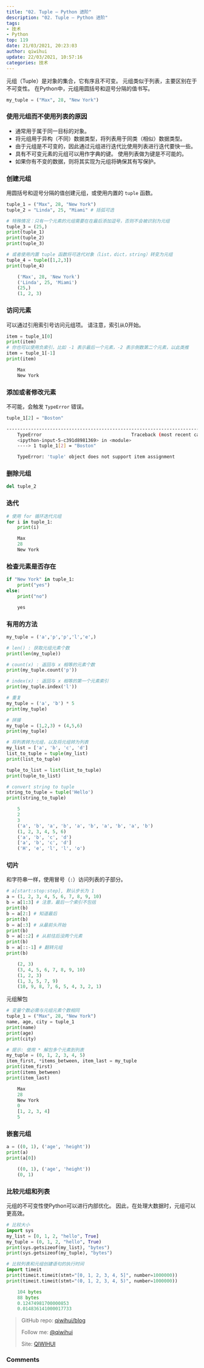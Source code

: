 ```yaml
---
title: "02. Tuple — Python 进阶"
description: "02. Tuple — Python 进阶"
tags: 
- 技术
- Python
top: 119
date: 21/03/2021, 20:23:03
author: qiwihui
update: 22/03/2021, 10:57:16
categories: 技术
---
```


元组（Tuple）是对象的集合，它有序且不可变。 元组类似于列表，主要区别在于不可变性。 在Python中，元组用圆括号和逗号分隔的值书写。

<!--more-->

```python
my_tuple = ("Max", 28, "New York")
```

### 使用元组而不使用列表的原因

- 通常用于属于同一目标的对象。
- 将元组用于异构（不同）数据类型，将列表用于同类（相似）数据类型。
- 由于元组是不可变的，因此通过元组进行迭代比使用列表进行迭代要快一些。
- 具有不可变元素的元组可以用作字典的键。 使用列表做为键是不可能的。
- 如果你有不变的数据，则将其实现为元组将确保其有写保护。

### 创建元组

用圆括号和逗号分隔的值创建元组，或使用内置的 `tuple` 函数。

```python
tuple_1 = ("Max", 28, "New York")
tuple_2 = "Linda", 25, "Miami" # 括弧可选

# 特殊情况：只有一个元素的元组需要在在最后添加逗号，否则不会被识别为元组
tuple_3 = (25,)
print(tuple_1)
print(tuple_2)
print(tuple_3)

# 或者使用内置 tuple 函数将可迭代对象（list，dict，string）转变为元组
tuple_4 = tuple([1,2,3])
print(tuple_4)
```

```python
    ('Max', 28, 'New York')
    ('Linda', 25, 'Miami')
    (25,)
    (1, 2, 3)
```

### 访问元素

可以通过引用索引号访问元组项。 请注意，索引从0开始。

```python
item = tuple_1[0]
print(item)
# 你也可以使用负索引，比如 -1 表示最后一个元素，-2 表示倒数第二个元素，以此类推
item = tuple_1[-1]
print(item)
```

```python
    Max
    New York
```

### 添加或者修改元素

不可能，会触发 `TypeError` 错误。

```python
tuple_1[2] = "Boston"
```

```bash
---------------------------------------------------------------------------
    TypeError                                 Traceback (most recent call last)
    <ipython-input-5-c391d8981369> in <module>
    ----> 1 tuple_1[2] = "Boston"

    TypeError: 'tuple' object does not support item assignment
```

### 删除元组

```python
del tuple_2
```

### 迭代

```python
# 使用 for 循环迭代元组
for i in tuple_1:
    print(i)
```

```python
    Max
    28
    New York
```

### 检查元素是否存在

```python
if "New York" in tuple_1:
    print("yes")
else:
    print("no")
```

```python
    yes
```

### 有用的方法

```python
my_tuple = ('a','p','p','l','e',)

# len() : 获取元组元素个数
print(len(my_tuple))

# count(x) : 返回与 x 相等的元素个数
print(my_tuple.count('p'))

# index(x) : 返回与 x 相等的第一个元素索引
print(my_tuple.index('l'))

# 重复
my_tuple = ('a', 'b') * 5
print(my_tuple)

# 拼接
my_tuple = (1,2,3) + (4,5,6)
print(my_tuple)

# 将列表转为元组，以及将元组转为列表
my_list = ['a', 'b', 'c', 'd']
list_to_tuple = tuple(my_list)
print(list_to_tuple)

tuple_to_list = list(list_to_tuple)
print(tuple_to_list)

# convert string to tuple
string_to_tuple = tuple('Hello')
print(string_to_tuple)
```

```python
    5
    2
    3
    ('a', 'b', 'a', 'b', 'a', 'b', 'a', 'b', 'a', 'b')
    (1, 2, 3, 4, 5, 6)
    ('a', 'b', 'c', 'd')
    ['a', 'b', 'c', 'd']
    ('H', 'e', 'l', 'l', 'o')
```

### 切片

和字符串一样，使用冒号（`:`）访问列表的子部分。

```python
# a[start:stop:step], 默认步长为 1
a = (1, 2, 3, 4, 5, 6, 7, 8, 9, 10)
b = a[1:3] # 注意，最后一个索引不包括
print(b)
b = a[2:] # 知道最后
print(b)
b = a[:3] # 从最前头开始
print(b)
b = a[::2] # 从前往后没两个元素
print(b)
b = a[::-1] # 翻转元组
print(b)
```

```python
    (2, 3)
    (3, 4, 5, 6, 7, 8, 9, 10)
    (1, 2, 3)
    (1, 3, 5, 7, 9)
    (10, 9, 8, 7, 6, 5, 4, 3, 2, 1)
```

元组解包

```python
# 变量个数必需与元组元素个数相同
tuple_1 = ("Max", 28, "New York")
name, age, city = tuple_1
print(name)
print(age)
print(city)

# 提示: 使用 * 解包多个元素到列表
my_tuple = (0, 1, 2, 3, 4, 5)
item_first, *items_between, item_last = my_tuple
print(item_first)
print(items_between)
print(item_last)
```

```python
    Max
    28
    New York
    0
    [1, 2, 3, 4]
    5
```

### 嵌套元组

```python
a = ((0, 1), ('age', 'height'))
print(a)
print(a[0])
```

```python
    ((0, 1), ('age', 'height'))
    (0, 1)
```

### 比较元组和列表

元组的不可变性使Python可以进行内部优化。 因此，在处理大数据时，元组可以更高效。

```python
# 比较大小
import sys
my_list = [0, 1, 2, "hello", True]
my_tuple = (0, 1, 2, "hello", True)
print(sys.getsizeof(my_list), "bytes")
print(sys.getsizeof(my_tuple), "bytes")

# 比较列表和元组创建语句的执行时间
import timeit
print(timeit.timeit(stmt="[0, 1, 2, 3, 4, 5]", number=1000000))
print(timeit.timeit(stmt="(0, 1, 2, 3, 4, 5)", number=1000000))
```

```python
    104 bytes
    88 bytes
    0.12474981700000853
    0.014836141000017733
```

> GitHub repo: [qiwihui/blog](https://github.com/qiwihui/blog)
>
> Follow me: [@qiwihui](https://github.com/qiwihui)
>
> Site: [QIWIHUI](https://qiwihui.com)


### Comments

